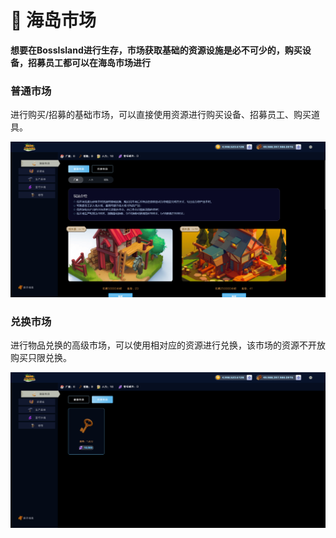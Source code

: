 # 🏫 海岛市场

**想要在BossIsland进行生存，市场获取基础的资源设施是必不可少的，购买设备，招募员工都可以在海岛市场进行**



### 普通市场

进行购买/招募的基础市场，可以直接使用资源进行购买设备、招募员工、购买道具。

![](../.gitbook/assets/22.jpg)



### 兑换市场

进行物品兑换的高级市场，可以使用相对应的资源进行兑换，该市场的资源不开放购买只限兑换。

![](../.gitbook/assets/23.jpg)
